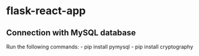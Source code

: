 # flask-react-app

## Connection with MySQL database
Run the following commands:
    - pip install pymysql
    - pip install cryptography

